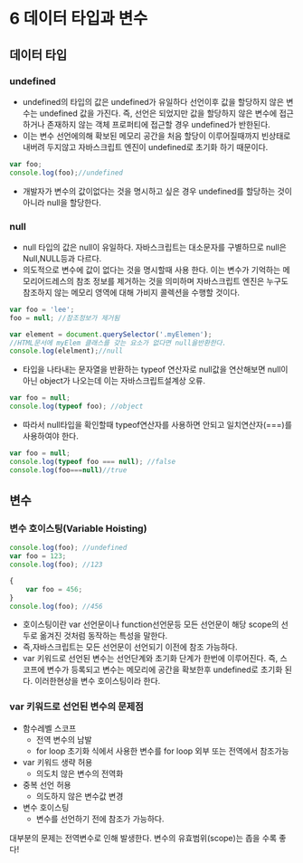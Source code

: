 # 6 데이터 타입과 변수
## 데이터 타입
### undefined
- undefined의 타입의 값은 undefined가 유일하다 선언이후 값을 할당하지 않은 변수는 undefined 값을 가진다. 즉, 선언은 되었지만 값을 할당하지 않은 변수에 접근하거나 존재하지 않는 객체 프로퍼티에 접근할 경우 undefined가 반한된다.
- 이는 변수 선언에의해 확보된 메모리 공간을 처음 할당이 이루어질때까지 빈상태로 내버려 두지않고 자바스크립트 엔진이 undefined로 초기화 하기 때문이다.
```javascript
var foo;
console.log(foo);//undefined
```
- 개발자가 변수의 값이없다는 것을 명시하고 싶은 경우 undefined를 할당하는 것이아니라 null을 할당한다.

### null
- null 타입의 값은 null이 유일하다. 자바스크립트는 대소문자를 구별하므로 null은 Null,NULL등과 다르다.
- 의도적으로 변수에 값이 없다는 것을 명시할때 사용 한다. 이는 변수가 기억하는 메모리어드레스의 참조 정보를 제거하는 것을 의미하며 자바스크립트 엔진은 누구도 참조하지 않는 메모리 영역에 대해 가비지 콜렉션을 수행할 것이다.
```javascript
var foo = 'lee';
foo = null; //참조정보가 제거됨

var element = document.querySelector('.myElemen');
//HTML문서에 myElem 클래스를 갖는 요소가 없다면 null을반환한다.
console.log(elelment);//null
```

- 타입을 나타내는 문자열을 반환하는 typeof 연산자로 null값을 연산해보면 null이아닌 object가 나오는데 이는 자바스크립트설계상 오류.
```javascript
var foo = null;
console.log(typeof foo); //object
```
- 따라서 null타입을 확인할때 typeof연산자를 사용하면 안되고 일치연산자(===)를 사용하여야 한다.

```javascript
var foo = null;
console.log(typeof foo === null); //false
console.log(foo===null)//true
```

## 변수
### 변수 호이스팅(Variable Hoisting)
```javascript
console.log(foo); //undefined
var foo = 123;
console.log(foo); //123

{
    var foo = 456;
}
console.log(foo); //456
```
- 호이스팅이란 var 선언문이나 function선언문등 모든 선언문이 해당 scope의 선두로 옮겨진 것처럼 동작하는 특성을 말한다.
- 즉,자바스크립트는 모든 선언문이 선언되기 이전에 참조 가능하다.
- var 키워드로 선언된 변수는 선언단계와 초기화 단계가 한번에 이루어진다. 즉, 스코프에 변수가 등록되고 변수는 메모리에 공간을 확보한후 undefined로 초기화 된다. 이러한현상을 변수 호이스팅이라 한다.
### var 키워드로 선언된 변수의 문제점
- 함수레벨 스코프
    - 전역 변수의 남발 
    - for loop 초기화 식에서 사용한 변수를 for loop 외부 또는 전역에서 참조가능 
- var 키워드 생략 허용
    - 의도치 않은 변수의 전역화
- 중복 선언 허용
    - 의도하지 않은 변수값 변경
- 변수 호이스팅
    - 변수를 선언하기 전에 참조가 가능하다.
    
대부분의 문제는 전역변수로 인해 발생한다. 변수의 유효범위(scope)는 좁을 수록 좋다!